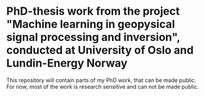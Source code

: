 # PhD-thesis work from the project "Machine learning in geopysical signal processing and inversion", conducted at University of Oslo and Lundin-Energy Norway

This repository will contain parts of my PhD work, that can be made public. For now, most of the work is research sensitive and can not be made public. 
